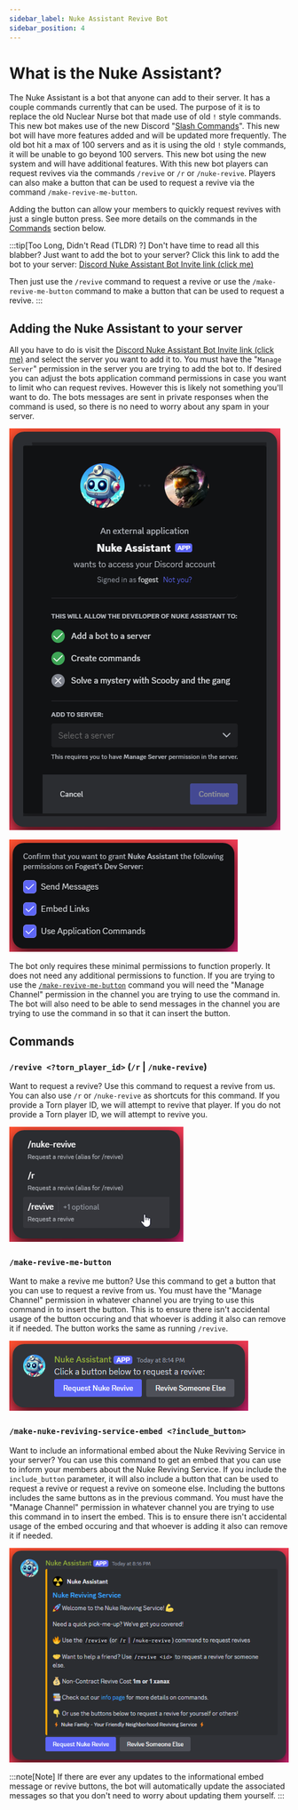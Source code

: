 ```yaml
---
sidebar_label: Nuke Assistant Revive Bot
sidebar_position: 4
---
```


# What is the Nuke Assistant?

The Nuke Assistant is a bot that anyone can add to their server. It has a couple commands currently that can be used. The purpose of it is to replace the old Nuclear Nurse bot that made use of old `!` style commands. This new bot makes use of the new Discord "[Slash Commands](https://support.discord.com/hc/en-us/articles/1500000368501-Slash-Commands-FAQ)". This new bot will have more features added and will be updated more frequently. The old bot hit a max of 100 servers and as it is using the old `!` style commands, it will be unable to go beyond 100 servers. This new bot using the new system and will have additional features. With this new bot players can request revives via the commands `/revive` or `/r` or `/nuke-revive`. Players can also make a button that can be used to request a revive via the command `/make-revive-me-button`.

Adding the button can allow your members to quickly request revives with just a single button press. See more details on the commands in the [Commands](#commands) section below.

:::tip[Too Long, Didn't Read (TLDR) ?]
Don't have time to read all this blabber? Just want to add the bot to your server? Click this link to add the bot to your server: [Discord Nuke Assistant Bot Invite link (click me)](https://discord.com/oauth2/authorize?client_id=1266843389521821749)

Then just use the `/revive` command to request a revive or use the `/make-revive-me-button` command to make a button that can be used to request a revive.
:::

## Adding the Nuke Assistant to your server

All you have to do is visit the [Discord Nuke Assistant Bot Invite link (click me)](https://discord.com/oauth2/authorize?client_id=1266843389521821749) and select the server you want to add it to. You must have the "`Manage Server`" permission in the server you are trying to add the bot to. If desired you can adjust the bots application command permissions in case you want to limit who can request revives. However this is likely not something you'll want to do. The bots messages are sent in private responses when the command is used, so there is no need to worry about any spam in your server.

![Nuke Assistant Add Page Step 1](./nuke_assistant_add_page_step_1.png)

![Nuke Assistant Add Page Step 2](./nuke_assistant_add_page_step_2.png)

The bot only requires these minimal permissions to function properly. It does not need any additional permissions to function. If you are trying to use the [`/make-revive-me-button`](#make-revive-me-button) command you will need the "Manage Channel" permission in the channel you are trying to use the command in. The bot will also need to be able to send messages in the channel you are trying to use the command in so that it can insert the button.

## Commands

### `/revive <?torn_player_id>` (`/r` | `/nuke-revive`)

Want to request a revive? Use this command to request a revive from us. You can also use `/r` or `/nuke-revive` as shortcuts for this command. If you provide a Torn player ID, we will attempt to revive that player. If you do not provide a Torn player ID, we will attempt to revive you.

![Revive Command](./nuke_assistant_revive_command.png)

### `/make-revive-me-button`

Want to make a revive me button? Use this command to get a button that you can use to request a revive from us. You must have the "Manage Channel" permission in whatever channel you are trying to use this command in to insert the button. This is to ensure there isn't accidental usage of the button occuring and that whoever is adding it also can remove it if needed. The button works the same as running `/revive`.

![Revive Me Button](./nuke_assistant_request_button.png)

### `/make-nuke-reviving-service-embed <?include_button>`

Want to include an informational embed about the Nuke Reviving Service in your server? You can use this command to get an embed that you can use to inform your members about the Nuke Reviving Service. If you include the `include_button` parameter, it will also include a button that can be used to request a revive or request a revive on someone else. Including the buttons includes the same buttons as in the previous command. You must have the "Manage Channel" permission in whatever channel you are trying to use this command in to insert the embed. This is to ensure there isn't accidental usage of the embed occuring and that whoever is adding it also can remove it if needed.

![Reviving Service Embed](./nuke_assistant_embedded_info.png)

:::note[Note]
If there are ever any updates to the informational embed message or revive buttons, the bot will automatically update the associated messages so that you don't need to worry about updating them yourself.
:::
